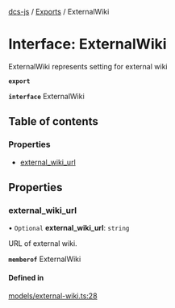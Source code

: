 [dcs-js](../README.md) / [Exports](../modules.md) / ExternalWiki

# Interface: ExternalWiki

ExternalWiki represents setting for external wiki

**`export`**

**`interface`** ExternalWiki

## Table of contents

### Properties

- [external\_wiki\_url](ExternalWiki.md#external_wiki_url)

## Properties

### <a id="external_wiki_url" name="external_wiki_url"></a> external\_wiki\_url

• `Optional` **external\_wiki\_url**: `string`

URL of external wiki.

**`memberof`** ExternalWiki

#### Defined in

[models/external-wiki.ts:28](https://github.com/unfoldingWord/dcs-js/blob/dd84989/models/external-wiki.ts#L28)
